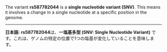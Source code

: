 The variant **rs587782044** is a **single nucleotide variant (SNV)**. This means it involves a change in a single nucleotide at a specific position in the genome.

---

**日本語:**
**rs587782044**は、**一塩基多型 (SNV: Single Nucleotide Variant)** です。これは、ゲノムの特定の位置で1つの塩基が変化していることを意味します。
